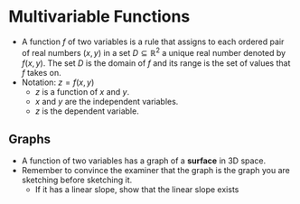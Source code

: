 # Multivariable Functions

- A function $f$ of two variables is a rule that assigns to each ordered pair of real numbers $(x, y)$ in a set $D \subseteq \mathbb{R}^{2}$ a unique real number denoted by $f(x,y)$. The set $D$ is the domain of $f$ and its range is the set of values that $f$ takes on.
- Notation: $z=f(x,y)$
    - $z$ is a function of $x$ and $y$.
    - $x$ and $y$ are the independent variables.
    - $z$ is the dependent variable.

## Graphs

- A function of two variables has a graph of a **surface** in 3D space.
- Remember to convince the examiner that the graph is the graph you are sketching before sketching it.
    - If it has a linear slope, show that the linear slope exists
